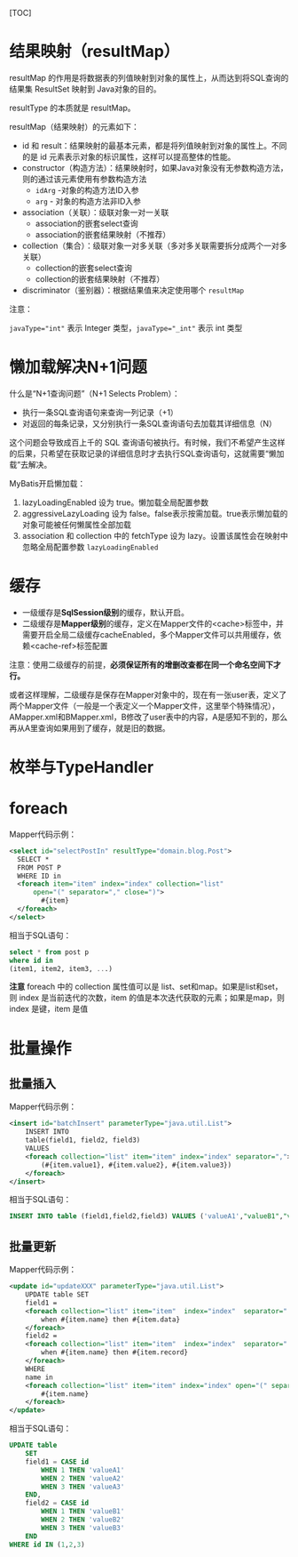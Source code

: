 [TOC]

# 结果映射（resultMap）

resultMap 的作用是将数据表的列值映射到对象的属性上，从而达到将SQL查询的结果集 ResultSet 映射到 Java对象的目的。

resultType 的本质就是 resultMap。



resultMap（结果映射）的元素如下：

- id 和 result：结果映射的最基本元素，都是将列值映射到对象的属性上。不同的是 id 元素表示对象的标识属性，这样可以提高整体的性能。
- constructor（构造方法）：结果映射时，如果Java对象没有无参数构造方法，则的通过该元素使用有参数构造方法
  - `idArg` -对象的构造方法ID入参
  - `arg` - 对象的构造方法非ID入参
- association（关联）：级联对象一对一关联
  - association的嵌套select查询
  - association的嵌套结果映射（不推荐）
- collection（集合）：级联对象一对多关联（多对多关联需要拆分成两个一对多关联）
  - collection的嵌套select查询
  - collection的嵌套结果映射（不推荐）
- discriminator（鉴别器）：根据结果值来决定使用哪个 `resultMap`



注意：

`javaType="int"` 表示 Integer 类型，`javaType="_int"` 表示 int 类型



# 懒加载解决N+1问题

什么是“N+1查询问题”（N+1 Selects Problem）：

- 执行一条SQL查询语句来查询一列记录（+1）
- 对返回的每条记录，又分别执行一条SQL查询语句去加载其详细信息（N）

这个问题会导致成百上千的 SQL 查询语句被执行。有时候，我们不希望产生这样的后果，只希望在获取记录的详细信息时才去执行SQL查询语句，这就需要“懒加载”去解决。



MyBatis开启懒加载：

1. lazyLoadingEnabled 设为 true。懒加载全局配置参数
2. aggressiveLazyLoading 设为 false。false表示按需加载。true表示懒加载的对象可能被任何懒属性全部加载
3. association 和 collection 中的 fetchType 设为 lazy。设置该属性会在映射中忽略全局配置参数 `lazyLoadingEnabled`



# 缓存

- 一级缓存是**SqlSession级别**的缓存，默认开启。
- 二级缓存是**Mapper级别**的缓存，定义在Mapper文件的\<cache>标签中，并需要开启全局二级缓存cacheEnabled，多个Mapper文件可以共用缓存，依赖\<cache-ref>标签配置

注意：使用二级缓存的前提，**必须保证所有的增删改查都在同一个命名空间下才行。**

或者这样理解，二级缓存是保存在Mapper对象中的，现在有一张user表，定义了两个Mapper文件（一般是一个表定义一个Mapper文件，这里举个特殊情况），AMapper.xml和BMapper.xml，B修改了user表中的内容，A是感知不到的，那么再从A里查询如果用到了缓存，就是旧的数据。

# 枚举与TypeHandler



# foreach

Mapper代码示例：

```xml
<select id="selectPostIn" resultType="domain.blog.Post">
  SELECT *
  FROM POST P
  WHERE ID in
  <foreach item="item" index="index" collection="list"
      open="(" separator="," close=")">
        #{item}
  </foreach>
</select>
```

相当于SQL语句：

```sql
select * from post p
where id in 
(item1, item2, item3, ...)
```

**注意** foreach 中的 collection 属性值可以是 list、set和map。如果是list和set，则 index 是当前迭代的次数，item 的值是本次迭代获取的元素；如果是map，则 index 是键，item 是值

# 批量操作

## 批量插入

Mapper代码示例：

```xml
<insert id="batchInsert" parameterType="java.util.List">
    INSERT INTO 
    table(field1, field2, field3)
    VALUES
    <foreach collection="list" item="item" index="index" separator=",">
        (#{item.value1}, #{item.value2}, #{item.value3})
    </foreach>
</insert>
```

相当于SQL语句：

```sql
INSERT INTO table (field1,field2,field3) VALUES ('valueA1',"valueB1","valueC1"),('valueA2',"valueB2","valueC2"),('valueA3',"valueB3","valueC3");
```



## 批量更新

Mapper代码示例：

```xml
<update id="updateXXX" parameterType="java.util.List">
    UPDATE table SET 
    field1 = 
    <foreach collection="list" item="item"  index="index"  separator=" " open="case `name`"  close="end,">
        when #{item.name} then #{item.data}
    </foreach>
    field2 = 
    <foreach collection="list" item="item"  index="index"  separator=" " open="case `name`"  close="end">
        when #{item.name} then #{item.record}
    </foreach>
    WHERE
    name in
    <foreach collection="list" item="item" index="index" open="(" separator="," close=" )">
        #{item.name}
    </foreach>
</update>
```

相当于SQL语句：

```sql
UPDATE table 
    SET 
    field1 = CASE id 
        WHEN 1 THEN 'valueA1'
        WHEN 2 THEN 'valueA2'
        WHEN 3 THEN 'valueA3'
    END, 
    field2 = CASE id 
        WHEN 1 THEN 'valueB1'
        WHEN 2 THEN 'valueB2'
        WHEN 3 THEN 'valueB3'
    END
WHERE id IN (1,2,3)
```

